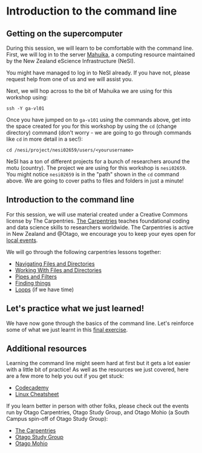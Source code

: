 
# Introduction to the command line

## Getting on the supercomputer

During this session, we will learn to be comfortable with the command line. First, we will log in to the server [Mahuika](https://support.nesi.org.nz/hc/en-gb/articles/360000163575-Mahuika), a computing resource maintained by the New Zealand eScience Infrastructure (NeSI). 

You might have managed to log in to NeSI already. If you have not, please request help from one of us and we will assist you.

Next, we will hop across to the bit of Mahuika we are using for this workshop using:
```
ssh -Y ga-vl01
```

Once you have jumped on to `ga-v101` using the commands above, get into the space created for you for this workshop by using the `cd` (change directory) command (don't worry - we are going to go through commands like `cd` in more detail in a sec!):

```
cd /nesi/project/nesi02659/users/<yourusername>
```

NeSI has a ton of different projects for a bunch of researchers around the motu (country). The project we are using for this workshop is `nesi02659`. You might notice `nesi02659` is in the "path" shown in the `cd` command above. We are going to cover paths to files and folders in just a minute!


## Introduction to the command line

For this session, we will use material created under a Creative Commons license by The Carpentries. [The Carpentries](https://docs.carpentries.org/index.html) teaches foundational coding and data science skills to researchers worldwide. The Carpentries is active in New Zealand and @Otago, we encourage you to keep your eyes open for [local events](https://otagocarpentries.github.io/).

We will go through the following carpentries lessons together:

* [Navigating Files and Directories](https://swcarpentry.github.io/shell-novice/02-filedir/index.html)
* [Working With Files and Directories](https://swcarpentry.github.io/shell-novice/03-create/index.html)
* [Pipes and Filters](https://swcarpentry.github.io/shell-novice/04-pipefilter/index.html)
* [Finding things](https://swcarpentry.github.io/shell-novice/07-find/index.html)
* [Loops](https://swcarpentry.github.io/shell-novice/05-loop/index.html) (if we have time)


## Let's practice what we just learned!

We have now gone through the basics of the command line. Let's reinforce some of what we just learnt in this [final exercise](bashgenomics.md).


## Additional resources

Learning the command line might seem hard at first but it gets a lot easier with a little bit of practice! As well as the resources we just covered, here are a few more to help you out if you get stuck:
* [Codecademy](https://www.codecademy.com/learn/learn-the-command-line)
* [Linux Cheatsheet](http://cheatsheetworld.com/programming/unix-linux-cheat-sheet/)

If you learn better in person with other folks, please check out the events run by Otago Carpentries, Otago Study Group, and Otago Mohio (a South Campus spin-off of Otago Study Group):
* [The Carpentries](https://otagocarpentries.github.io/)
* [Otago Study Group](http://otagostudygroup.github.io/studyGroup/)
* [Otago Mohio](https://otagomohio.github.io/)
